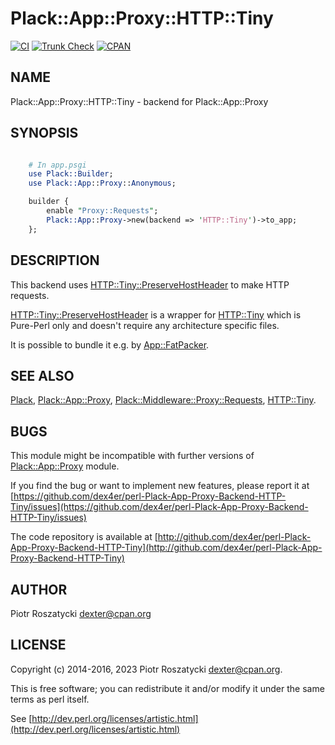 # Plack::App::Proxy::HTTP::Tiny

[![CI](https://github.com/dex4er/perl-Plack-App-Proxy-Backend-HTTP-Tiny/actions/workflows/ci.yaml/badge.svg)](https://github.com/dex4er/perl-Plack-App-Proxy-Backend-HTTP-Tiny/actions/workflows/ci.yaml)
[![Trunk Check](https://github.com/dex4er/perl-Plack-App-Proxy-Backend-HTTP-Tiny/actions/workflows/trunk.yaml/badge.svg)](https://github.com/dex4er/perl-Plack-App-Proxy-Backend-HTTP-Tiny/actions/workflows/trunk.yaml)
[![CPAN](https://img.shields.io/cpan/v/Plack-App-Proxy-Backend-HTTP-Tiny)](https://metacpan.org/dist/Plack-App-Proxy-Backend-HTTP-Tiny)

## NAME

Plack::App::Proxy::HTTP::Tiny - backend for Plack::App::Proxy

## SYNOPSIS

```perl

    # In app.psgi
    use Plack::Builder;
    use Plack::App::Proxy::Anonymous;

    builder {
        enable "Proxy::Requests";
        Plack::App::Proxy->new(backend => 'HTTP::Tiny')->to_app;
    };

```

## DESCRIPTION

This backend uses [HTTP::Tiny::PreserveHostHeader](https://metacpan.org/pod/HTTP%3A%3ATiny%3A%3APreserveHostHeader) to make HTTP requests.

[HTTP::Tiny::PreserveHostHeader](https://metacpan.org/pod/HTTP%3A%3ATiny%3A%3APreserveHostHeader) is a wrapper for [HTTP::Tiny](https://metacpan.org/pod/HTTP%3A%3ATiny) which is
Pure-Perl only and doesn't require any architecture specific files.

It is possible to bundle it e.g. by [App::FatPacker](https://metacpan.org/pod/App%3A%3AFatPacker).

## SEE ALSO

[Plack](https://metacpan.org/pod/Plack), [Plack::App::Proxy](https://metacpan.org/pod/Plack%3A%3AApp%3A%3AProxy), [Plack::Middleware::Proxy::Requests](https://metacpan.org/pod/Plack%3A%3AMiddleware%3A%3AProxy%3A%3ARequests),
[HTTP::Tiny](https://metacpan.org/pod/HTTP%3A%3ATiny).

## BUGS

This module might be incompatible with further versions of
[Plack::App::Proxy](https://metacpan.org/pod/Plack%3A%3AApp%3A%3AProxy) module.

If you find the bug or want to implement new features, please report it at
[https://github.com/dex4er/perl-Plack-App-Proxy-Backend-HTTP-Tiny/issues](https://github.com/dex4er/perl-Plack-App-Proxy-Backend-HTTP-Tiny/issues)

The code repository is available at
[http://github.com/dex4er/perl-Plack-App-Proxy-Backend-HTTP-Tiny](http://github.com/dex4er/perl-Plack-App-Proxy-Backend-HTTP-Tiny)

## AUTHOR

Piotr Roszatycki <dexter@cpan.org>

## LICENSE

Copyright (c) 2014-2016, 2023 Piotr Roszatycki <dexter@cpan.org>.

This is free software; you can redistribute it and/or modify it under
the same terms as perl itself.

See [http://dev.perl.org/licenses/artistic.html](http://dev.perl.org/licenses/artistic.html)
